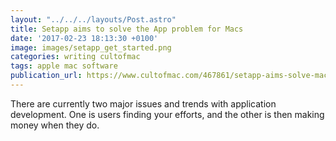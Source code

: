 ```yaml
---
layout: "../../../layouts/Post.astro"
title: Setapp aims to solve the App problem for Macs
date: '2017-02-23 18:13:30 +0100'
image: images/setapp_get_started.png
categories: writing cultofmac
tags: apple mac software
publication_url: https://www.cultofmac.com/467861/setapp-aims-solve-mac-apps-problem/
---
```


There are currently two major issues and trends with application development. One is users finding your efforts, and the other is then making money when they do.
